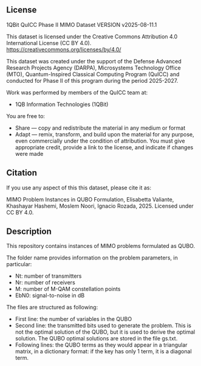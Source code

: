 ## License 
1QBit QuICC Phase II MIMO Dataset
VERSION v2025-08-11.1

This dataset is licensed under the Creative Commons Attribution 4.0 International License (CC BY 4.0). 
https://creativecommons.org/licenses/by/4.0/

This dataset was created under the support of the Defense Advanced Research Projects Agency (DARPA), Microsystems Technology Office (MTO), Quantum-Inspired Classical Computing Program (QuICC) and conducted for Phase II of this program during the period 2025-2027.

Work was performed by members of the QuICC team at:

-	1QB Information Technologies (1QBit)

You are free to:
-	Share — copy and redistribute the material in any medium or format
-	Adapt — remix, transform, and build upon the material for any purpose, even commercially under the condition of attribution.  You must give appropriate credit, provide a link to the license, and indicate if changes were made 

## Citation 
If you use any aspect of this this dataset, please cite it as: 

MIMO Problem Instances in QUBO Formulation, Elisabetta Valiante, Khashayar
Hashemi, Moslem Noori, Ignacio Rozada,
2025.  Licensed under CC BY 4.0.

## Description

This repository contains instances of MIMO problems formulated as QUBO. 

The folder name provides information on the problem parameters, in particular: 

- Nt: number of transmitters 
- Nr: number of receivers 
- M: number of M-QAM constellation points 
- EbN0: signal-to-noise in dB  

The files are structured as following: 

- First line: the number of variables in the QUBO 
- Second line: the transmitted bits used to generate the problem. This is not the optimal solution of the QUBO, but it is used to derive the optimal solution. The QUBO optimal solutions are stored in the file gs.txt. 
- Following lines: the QUBO terms as they would appear in a triangular matrix, in a dictionary format: if the key has only 1 term, it is a diagonal term. 

